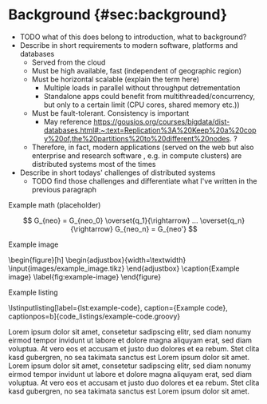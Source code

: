 # Background {#sec:background}

- TODO what of this does belong to introduction, what to background?
- Describe in short requirements to modern software, platforms and databases
  - Served from the cloud
  - Must be high available, fast (independent of geographic region)
  - Must be horizontal scalable (explain the term here)
    - Multiple loads in parallel without throughput detrementation
    - Standalone apps could benefit from multithreaded/concurrency, but only to a certain limit (CPU cores, shared memory etc.)) 
  - Must be fault-tolerant. Consistency is important
    - May reference https://gousios.org/courses/bigdata/dist-databases.html#:~:text=Replication%3A%20Keep%20a%20copy%20of,the%20partitions%20to%20different%20nodes. ?
  - Therefore, in fact, modern applications (served on the web but also enterprise and research software , e.g. in compute clusters) are distributed systems most of the times
- Describe in short todays' challenges of distributed systems
  - TODO find those challenges and differentiate what I've written in the previous paragraph


Example math (placeholder)

$$ G_{neo} = G_{neo_0} \overset{q_1}{\rightarrow} ... \overset{q_n}{\rightarrow} G_{neo_n} = G_{neo'} $$

Example image

\begin{figure}[h]
  \begin{adjustbox}{width=\textwidth}
      \input{images/example_image.tikz}
  \end{adjustbox}
  \caption{Example image}
  \label{fig:example-image}
\end{figure}

Example listing

\lstinputlisting[label={lst:example-code}, caption={Example code}, captionpos=b]{code_listings/example-code.groovy}

Lorem ipsum dolor sit amet, consetetur sadipscing elitr, sed diam nonumy eirmod tempor invidunt ut labore et dolore magna aliquyam erat, sed diam voluptua. At vero eos et accusam et justo duo dolores et ea rebum. Stet clita kasd gubergren, no sea takimata sanctus est Lorem ipsum dolor sit amet. Lorem ipsum dolor sit amet, consetetur sadipscing elitr, sed diam nonumy eirmod tempor invidunt ut labore et dolore magna aliquyam erat, sed diam voluptua. At vero eos et accusam et justo duo dolores et ea rebum. Stet clita kasd gubergren, no sea takimata sanctus est Lorem ipsum dolor sit amet.
